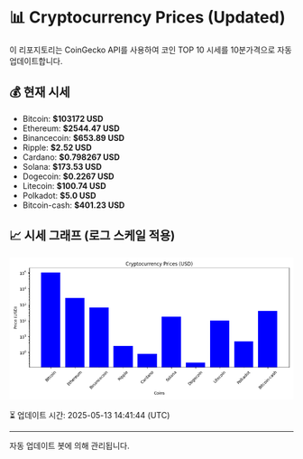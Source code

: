 
# 📊 Cryptocurrency Prices (Updated)

이 리포지토리는 CoinGecko API를 사용하여 코인 TOP 10 시세를 10분가격으로 자동 업데이트합니다.

## 💰 현재 시세
- Bitcoin: **$103172 USD**
- Ethereum: **$2544.47 USD**
- Binancecoin: **$653.89 USD**
- Ripple: **$2.52 USD**
- Cardano: **$0.798267 USD**
- Solana: **$173.53 USD**
- Dogecoin: **$0.2267 USD**
- Litecoin: **$100.74 USD**
- Polkadot: **$5.0 USD**
- Bitcoin-cash: **$401.23 USD**

## 📈 시세 그래프 (로그 스케일 적용)
![Crypto Prices](crypto_prices.png)

⏳ 업데이트 시간: 2025-05-13 14:41:44 (UTC)

---
자동 업데이트 봇에 의해 관리됩니다.
